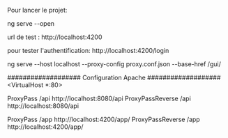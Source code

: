 Pour lancer le projet:

ng serve --open

url de test : http://localhost:4200

pour tester l'authentification:  http://localhost:4200/login

ng serve --host localhost --proxy-config proxy.conf.json --base-href /gui/


###################
Configuration Apache 
###################
<VirtualHost *:80>

ProxyPass /api http://localhost:8080/api
ProxyPassReverse /api http://localhost:8080/api


ProxyPass /app http://localhost:4200/app/
ProxyPassReverse /app http://localhost:4200/app/

</VirtualHost>
